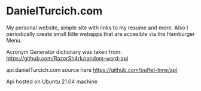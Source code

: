 # DanielTurcich.com

My personal website, simple site with links to my resume and more. Also I periodically create small little webapps that are accesible via the Hamburger Menu.

Acronym Generator dictionary was taken from: https://github.com/RazorSh4rk/random-word-api

api.danielTurcich.com source here https://github.com/buffet-time/api

Api hosted on Ubuntu 21.04 machine
